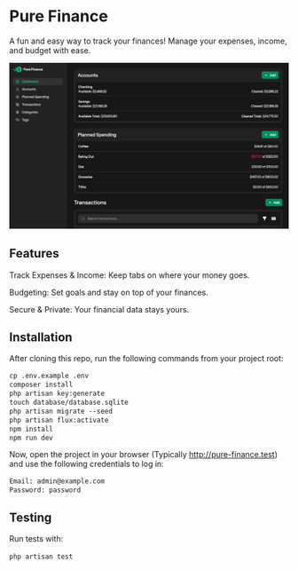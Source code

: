 # Pure Finance

A fun and easy way to track your finances! Manage your expenses, income, and budget with ease.

![Screenshot](screenshot.png)

## Features

Track Expenses & Income: Keep tabs on where your money goes.

Budgeting: Set goals and stay on top of your finances.

Secure & Private: Your financial data stays yours.

## Installation

After cloning this repo, run the following commands from your project root:

```
cp .env.example .env
composer install
php artisan key:generate
touch database/database.sqlite
php artisan migrate --seed
php artisan flux:activate
npm install
npm run dev
```

Now, open the project in your browser (Typically http://pure-finance.test) and use the following credentials to log in:

```
Email: admin@example.com
Password: password
```

## Testing

Run tests with:

`php artisan test`